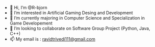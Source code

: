 - 👋 Hi, I’m @R-bjorn
- 👀 I’m interested in Artificial Gaming Desing and Development
- 🌱 I’m currently majoring in Computer Science and Specialization in Game Developement
- 💞️ I’m looking to collaborate on Software Group Project (Python, Java, C++) 
- 📫 My email is : ravidtrivedi111@gmail.com
